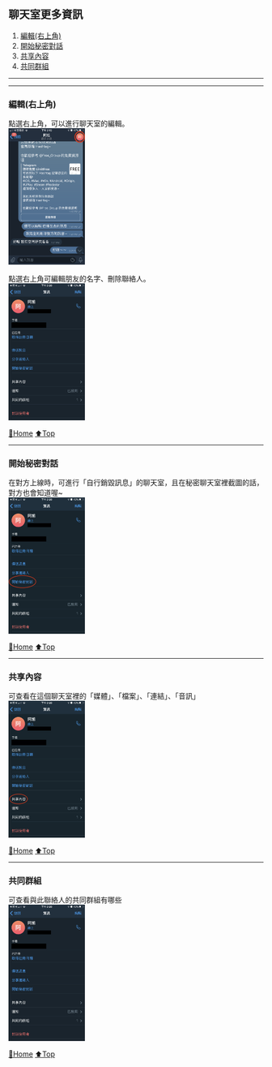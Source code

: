 ## 聊天室更多資訊

1) [編輯(右上角)](#編輯(右上角))
2) [開始秘密對話](#開始秘密對話)
3) [共享內容](#共享內容)
4) [共同群組](#共同群組)

---
---

### 編輯(右上角)
點選右上角，可以進行聊天室的編輯。  
<img src="./assets/3_2_phone_chat_edit.PNG" width="30%"><br>

點選右上角可編輯朋友的名字、刪除聯絡人。  
<img src="./assets/3_2_phone_chat_info.jpeg" width="30%">

[🔱Home](../README.md)  [⬆️Top](#目錄)

---

### 開始秘密對話
在對方上線時，可進行「自行銷毀訊息」的聊天室，且在秘密聊天室裡截圖的話，對方也會知道喔~  
<img src="./assets/3_2_phone_chat_secret.jpeg" width="30%">

[🔱Home](../README.md)  [⬆️Top](#目錄)

---

### 共享內容
可查看在這個聊天室裡的「媒體」、「檔案」、「連結」、「音訊」  
<img src="./assets/3_2_phone_share.jpeg" width="30%">


[🔱Home](../README.md)  [⬆️Top](#目錄)

---

### 共同群組
可查看與此聯絡人的共同群組有哪些  
<img src="./assets/3_2_phone_same_group.jpeg" width="30%">

[🔱Home](../README.md)  [⬆️Top](#目錄)
